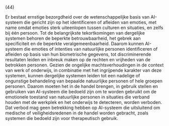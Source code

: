 (44)

Er bestaat ernstige bezorgdheid over de wetenschappelijke basis van AI-systeem die gericht zijn op het identificeren of afleiden van emoties, met name omdat emoties sterk uiteenlopen tussen culturen en situaties, en zelfs bij één persoon. Tot de belangrijkste tekortkomingen van dergelijke systemen behoren de beperkte betrouwbaarheid, het gebrek aan specificiteit en de beperkte veralgemeenbaarheid. Daarom kunnen AI-systeem die emoties of intenties van natuurlijke personen identificeren of afleiden op basis van hun biometrische gegevens, tot discriminerende resultaten leiden en inbreuk maken op de rechten en vrijheden van de betrokken personen. Gezien de ongelijke machtsverhoudingen in de context van werk of onderwijs, in combinatie met het ingrijpende karakter van deze systemen, kunnen dergelijke systemen leiden tot een nadelige of ongunstige behandeling van bepaalde natuurlijke personen of hele groepen personen. Daarom moeten het in de handel brengen, in gebruik stellen en gebruiken van AI-systeem die bedoeld zijn om te worden gebruikt om de emotionele toestand van natuurlijke personen in situaties die verband houden met de werkplek en het onderwijs te detecteren, worden verboden. Dat verbod mag geen betrekking hebben op AI-systeem die uitsluitend om medische of veiligheidsredenen in de handel worden gebracht, zoals systemen die bedoeld zijn voor therapeutisch gebruik.
